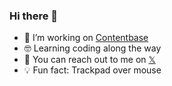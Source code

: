 ### Hi there 👋

- 🚀 I’m working on [Contentbase](https://contentbase.ai)
- 🤓 Learning coding along the way
- 👋 You can reach out to me on [𝕏](https://x.com/fialaerik)
- 💡 Fun fact: Trackpad over mouse
